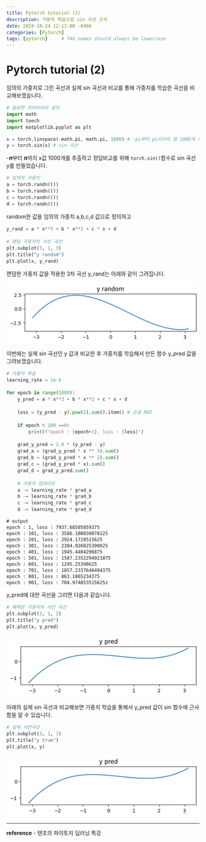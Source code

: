```yaml
---
title: Pytorch tutorial (2)
description: 가중치 학습으로 sin 곡선 근사
date: 2024-10-24 12:13:00 -0400
categories: [Pytorch]
tags: [pytorch]     # TAG names should always be lowercase
---
```


# Pytorch tutorial (2)

임의의 가중치로 그린 곡선과 실제 sin 곡선과 비교를 통해 가중치를 학습한 곡선을 비교해보겠습니다.

```python
# 필요한 라이브러리 설치
import math
import toech
import matplotlib.pyplot as plt
```



```python
x = torch.linspace(-math.pi, math.pi, 1000) # -pi부터 pi사이의 점 1000개 추출
y = torch.sin(x) # sin 곡선
```

-𝝅부터 𝝅까지 x값 1000개를 추출하고 정답비교를 위해 ```torch.sin()```함수로 sin 곡선 y를 만들었습니다.

```python
# 임의의 가중치
a = torch.randn(())
b = torch.randn(())
c = torch.randn(())
d = torch.randn(())
```

random한 값을 임의의 가중치 a,b,c,d 값으로 정의하고

```python
y_rand = a * x**3 + b * x**2 + c * x + d

# 랜덤 가중치의 사인 곡선
plt.subplot(3, 1, 3)
plt.title("y random")
plt.plot(x, y_rand)
```

랜덤한 가중치 값을 적용한 3차 곡선 y_rand는 아래와 같이 그려집니다.

![y random 곡선](/images/Pytorch_2/pytorch_2_1.png)

이번에는 실제 sin 곡선인 y 값과 비교한 후 가중치를 학습해서 만든 함수 y_pred 값을 그려보겠습니다.

```python
# 가중치 학습
learning_rate = 1e-6

for epoch in range(1000):
    y_pred = a * x**3 + b * x**2 + c * x + d
    
    loss = (y_pred - y).pow(2).sum().item() # 손실 MSE
    
    if epoch % 100 ==0:
        print(f"epoch : {epoch+1}, loss : {loss}")

    grad_y_pred = 2.0 * (y_pred - y)
    grad_a = (grad_y_pred * x ** 3).sum()
    grad_b = (grad_y_pred * x ** 2).sum()
    grad_c = (grad_y_pred * x).sum()
    grad_d = grad_y_pred.sum()

    # 가중치 업데이트
    a -= learning_rate * grad_a
    b -= learning_rate * grad_b
    c -= learning_rate * grad_c
    d -= learning_rate * grad_d
```

```
# output
epoch : 1, loss : 7937.68505859375
epoch : 101, loss : 3586.100830078125
epoch : 201, loss : 2924.1728515625
epoch : 301, loss : 2384.926025390625
epoch : 401, loss : 1945.4404296875
epoch : 501, loss : 1587.2352294921875
epoch : 601, loss : 1295.25390625
epoch : 701, loss : 1057.2337646484375
epoch : 801, loss : 863.1865234375
epoch : 901, loss : 704.974853515625z
```

y_pred에 대한 곡선을 그리면 다음과 같습니다.

```python
# 예측한 가중치의 사인 곡선
plt.subplot(3, 1, 2)
plt.title("y pred")
plt.plot(x, y_pred)
```

![y predict 곡선](/images/Pytorch_2/pytorch_2_2.png)

아래의 실제 sin 곡선과 비교해보면 가중치 학습을 통해서 y_pred 값이 sin 함수에 근사함을 알 수 있습니다.

```python
# 실제 사인곡선
plt.subplot(3, 1, 1)
plt.title("y true")
plt.plot(x, y)
```

![y true 곡선](/images/Pytorch_2/pytorch_2_2.png)


----
__reference__ - 텐초의 파이토치 딥러닝 특강